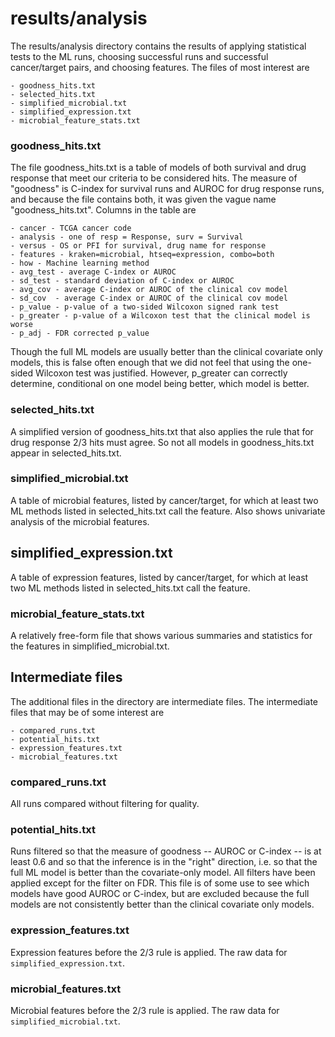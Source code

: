 # results/analysis

The results/analysis directory contains the results of applying
statistical tests to the ML runs, choosing successful runs and
successful cancer/target pairs, and choosing features.  The files of
most interest are

    - goodness_hits.txt
    - selected_hits.txt
    - simplified_microbial.txt
    - simplified_expression.txt
    - microbial_feature_stats.txt

### goodness_hits.txt
The file goodness_hits.txt is a table of models of both survival and
drug response that meet our criteria to be considered hits.  The
measure of "goodness" is C-index for survival runs and AUROC for drug
response runs, and because the file contains both, it was given the
vague name "goodness_hits.txt".  Columns in the table are

    - cancer - TCGA cancer code
    - analysis - one of resp = Response, surv = Survival
    - versus - OS or PFI for survival, drug name for response
    - features - kraken=microbial, htseq=expression, combo=both
    - how - Machine learning method
    - avg_test - average C-index or AUROC
    - sd_test - standard deviation of C-index or AUROC
    - avg_cov - average C-index or AUROC of the clinical cov model
    - sd_cov  - average C-index or AUROC of the clinical cov model
    - p_value - p-value of a two-sided Wilcoxon signed rank test
    - p_greater - p-value of a Wilcoxon test that the clinical model is worse
    - p_adj - FDR corrected p_value

Though the full ML models are usually better than the clinical
covariate only models, this is false often enough that we did not feel
that using the one-sided Wilcoxon test was justified.  However,
p_greater can correctly determine, conditional on one model being
better, which model is better.

### selected_hits.txt
A simplified version of goodness_hits.txt that also applies the rule
that for drug response 2/3 hits must agree.  So not all models in
goodness_hits.txt appear in selected_hits.txt.

### simplified_microbial.txt
A table of microbial features, listed by cancer/target, for which at
least two ML methods listed in selected_hits.txt call the feature.
Also shows univariate analysis of the microbial features.

## simplified_expression.txt
A table of expression features, listed by cancer/target, for which at
least two ML methods listed in selected_hits.txt call the feature.

### microbial_feature_stats.txt
A relatively free-form file that shows various summaries and
statistics for the features in simplified_microbial.txt.

## Intermediate files

The additional files in the directory are intermediate files.  The
intermediate files that may be of some interest are

    - compared_runs.txt
    - potential_hits.txt
    - expression_features.txt
    - microbial_features.txt

### compared_runs.txt
All runs compared without filtering for quality.

### potential_hits.txt
Runs filtered so that the measure of goodness -- AUROC or C-index --
is at least 0.6 and so that the inference is in the "right" direction,
i.e.  so that the full ML model is better than the covariate-only model.
All filters have been applied except for the filter on FDR.  This file
is of some use to see which models have good AUROC or C-index, but are
excluded because the full models are not consistently better than the
clinical covariate only models.

### expression_features.txt
Expression features before the 2/3 rule is applied.  The raw data for
`simplified_expression.txt`.

### microbial_features.txt
Microbial features before the 2/3 rule is applied.  The raw data for
`simplified_microbial.txt`.
